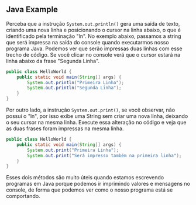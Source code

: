 ## Java Example

Perceba que a instrução `System.out.println()` gera uma saída de texto, criando uma nova linha e posicionando o cursor na linha abaixo, o que é identificado pela terminação "ln". 
No exemplo abaixo, passamos a string que será impressa na saída do console quando executarmos nosso programa Java. Podemos ver que serão impressas duas linhas com esse trecho de código. Se você clicar no console verá que o cursor estará na linha abaixo da frase "Segunda Linha".

```java
public class HelloWorld {
	public static void main(String[] args) {
		System.out.println("Primeira Linha");
		System.out.println("Segunda Linha");
	}
}
```

Por outro lado, a instrução `System.out.print()`, se você observar, não possui o "ln", por isso exibe uma String sem criar uma nova linha, deixando o seu cursor na mesma linha. Execute essa alteração no código e veja que as duas frases foram impressas na mesma linha.

```java
public class HelloWorld {
	public static void main(String[] args) {
		System.out.print("Primeira Linha");
		System.out.print("Será impresso também na primeira linha");
	}
}
```

Esses dois métodos são muito úteis quando estamos escrevendo programas em Java porque podemos ir imprimindo valores e mensagens no console, de forma que podemos ver como o nosso programa está se comportando.